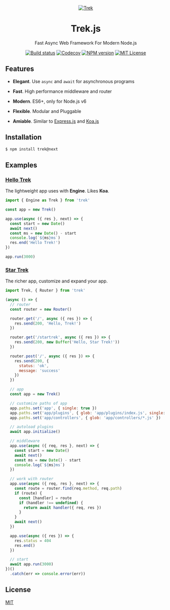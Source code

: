 <div align="center">

<p><a href="https://camo.githubusercontent.com/16aa0232aa5d0e57a0632d37d11a1ba7c814f364/687474703a2f2f7472656b6a732e636f6d2f696d616765732f7472656b2d6c6f676f2e737667" target="_blank"><img src="https://camo.githubusercontent.com/16aa0232aa5d0e57a0632d37d11a1ba7c814f364/687474703a2f2f7472656b6a732e636f6d2f696d616765732f7472656b2d6c6f676f2e737667" alt="Trek" data-canonical-src="http://trekjs.com/images/trek-logo.svg" style="max-width:100%"></a></p>

<h1><a id="user-content-trek" class="anchor" href="#trek" aria-hidden="true"><span class="octicon octicon-link"></span></a>Trek.js</h1>

<p>Fast Async Web Framework For Modern Node.js</p>

<p>
  <a href="https://travis-ci.org/trekjs/trek"><img src="https://img.shields.io/travis/trekjs/trek.svg" alt="Build status"></a>
  <a href="https://codecov.io/gh/trekjs/trek"><img src="https://codecov.io/gh/trekjs/trek/branch/master/graph/badge.svg" alt="Codecov" /></a>
  <a href="https://npmjs.org/package/trek"><img src="https://img.shields.io/npm/v/trek.svg" alt="NPM version"></a>
  <a href="https://www.npmjs.com/package/trek"><img src="https://img.shields.io/badge/license-MIT-green.svg" alt="MIT License"></a>
</p>

</div>


## Features

* **Elegant**. Use `async` and `await` for asynchronous programs

* **Fast**. High performance middleware and router

* **Modern**. ES6+, only for Node.js v6

* **Flexible**. Modular and Pluggable

* **Amiable**. Similar to [Express.js][] and [Koa.js][]


## Installation

```sh
$ npm install trek@next
```


## Examples

### [Hello Trek](examples/hello-world/index.js)

The lightweight app uses with **Engine**. Likes **Koa**.

```js
import { Engine as Trek } from 'trek'

const app = new Trek()

app.use(async ({ res }, next) => {
  const start = new Date()
  await next()
  const ms = new Date() - start
  console.log(`${ms}ms`)
  res.end('Hello Trek!')
})

app.run(3000)
```

### [Star Trek](examples/startrek/app.js)

The richer app, customize and expand your app.

```js
import Trek, { Router } from 'trek'

(async () => {
  // router 
  const router = new Router()

  router.get('/', async ({ res }) => {
    res.send(200, 'Hello, Trek!')
  })

  router.get('/startrek', async ({ res }) => {
    res.send(200, new Buffer('Hello, Star Trek!'))
  })

  router.post('/', async ({ res }) => {
    res.send(200, {
      status: 'ok',
      message: 'success'
    })
  })

  // app
  const app = new Trek()

  // customize paths of app
  app.paths.set('app', { single: true })
  app.paths.set('app/plugins', { glob: 'app/plugins/index.js', single: true })
  app.paths.set('app/controllers', { glob: 'app/controllers/*.js' })

  // autoload plugins
  await app.initialize()

  // middleware
  app.use(async ({ req, res }, next) => {
    const start = new Date()
    await next()
    const ms = new Date() - start
    console.log(`${ms}ms`)
  })

  // work with router
  app.use(async ({ req, res }, next) => {
    const route = router.find(req.method, req.path)
    if (route) {
      const [handler] = route
      if (handler !== undefined) {
        return await handler({ req, res })
      }
    }
    await next()
  })

  app.use(async ({ res }) => {
    res.status = 404
    res.end()
  })

  // start
  await app.run(3000)
})()
  .catch(err => console.error(err))
```


## License

  [MIT](LICENSE)


[trek]: https://trekjs.com/
[express.js]: http://expressjs.com
[koa.js]:  http://koajs.com
